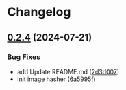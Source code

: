 # Changelog

## [0.2.4](https://github.com/devuri/image-name-hasher/compare/v0.2.3...v0.2.4) (2024-07-21)


### Bug Fixes

* add Update README.md ([2d3d007](https://github.com/devuri/image-name-hasher/commit/2d3d007c93e3626663ad24d7a212ac372b9fb4b6))
* init image hasher ([6a5995f](https://github.com/devuri/image-name-hasher/commit/6a5995f00e232e7e5fa89616f845caee60915f89))
